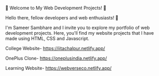 🚀 Welcome to My Web Development Projects! 🚀

Hello there, fellow developers and web enthusiasts! 👋

I'm Sameer Sambhare and I invite you to explore my portfolio of web development projects. Here, you'll find my website projects that I have made using HTML, CSS and Javascript.

College Website- https://iitachalpur.netlify.app/

OnePlus Clone- https://oneplusindia.netlify.app/

Learning Website- https://webverseco.netlify.app/
